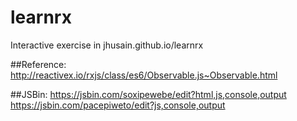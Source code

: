 # learnrx
Interactive exercise in jhusain.github.io/learnrx

##Reference:
http://reactivex.io/rxjs/class/es6/Observable.js~Observable.html


##JSBin: 
https://jsbin.com/soxipewebe/edit?html,js,console,output
https://jsbin.com/pacepiweto/edit?js,console,output

